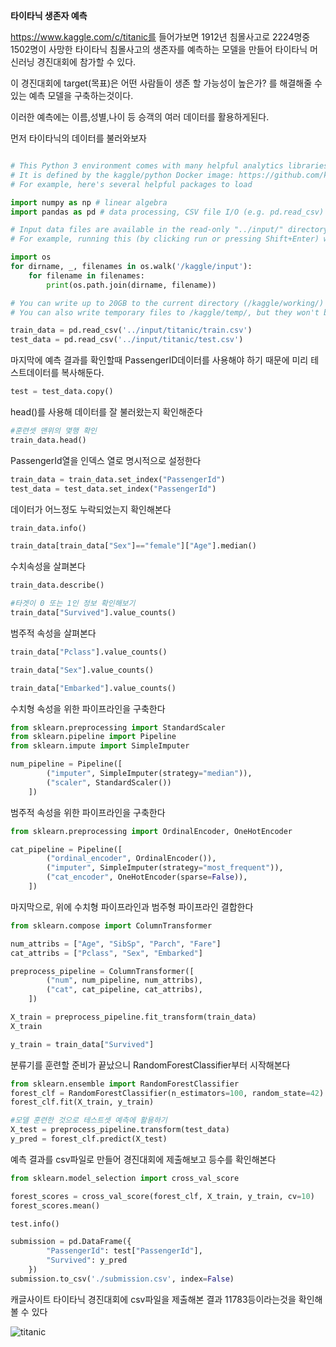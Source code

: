 **타이타닉 생존자 예측**

https://www.kaggle.com/c/titanic를 들어가보면 1912년 침몰사고로 2224명중 1502명이 사망한 타이타닉 침몰사고의 생존자를 예측하는 모델을 만들어 타이타닉 머신러닝 경진대회에 참가할 수 있다.

이 경진대회에 target(목표)은 어떤 사람들이 생존 할 가능성이 높은가? 를 해결해줄 수 있는 예측 모델을 구축하는것이다.

이러한 예측에는 이름,성별,나이 등 승객의 여러 데이터를 활용하게된다.

먼저 타이타닉의 데이터를 불러와보자

```python

# This Python 3 environment comes with many helpful analytics libraries installed
# It is defined by the kaggle/python Docker image: https://github.com/kaggle/docker-python
# For example, here's several helpful packages to load

import numpy as np # linear algebra
import pandas as pd # data processing, CSV file I/O (e.g. pd.read_csv)

# Input data files are available in the read-only "../input/" directory
# For example, running this (by clicking run or pressing Shift+Enter) will list all files under the input directory

import os
for dirname, _, filenames in os.walk('/kaggle/input'):
    for filename in filenames:
        print(os.path.join(dirname, filename))

# You can write up to 20GB to the current directory (/kaggle/working/) that gets preserved as output when you create a version using "Save & Run All" 
# You can also write temporary files to /kaggle/temp/, but they won't be saved outside of the current session
```


```python
train_data = pd.read_csv('../input/titanic/train.csv')
test_data = pd.read_csv('../input/titanic/test.csv')
```

마지막에 예측 결과를 확인할때 PassengerID데이터를 사용해야 하기 때문에 미리 테스트데이터를 복사해둔다.


```python
test = test_data.copy()
```

head()를 사용해 데이터를 잘 불러왔는지 확인해준다


```python
#훈련셋 맨위의 몇행 확인
train_data.head()
```

PassengerId열을 인덱스 열로 명시적으로 설정한다


```python
train_data = train_data.set_index("PassengerId")
test_data = test_data.set_index("PassengerId")
```

데이터가 어느정도 누락되었는지 확인해본다


```python
train_data.info()
```


```python
train_data[train_data["Sex"]=="female"]["Age"].median()
```

수치속성을 살펴본다


```python
train_data.describe()
```


```python
#타겟이 0 또는 1인 정보 확인해보기
train_data["Survived"].value_counts()
```

범주적 속성을 살펴본다


```python
train_data["Pclass"].value_counts()
```


```python
train_data["Sex"].value_counts()
```


```python
train_data["Embarked"].value_counts()
```

수치형 속성을 위한 파이프라인을 구축한다


```python
from sklearn.preprocessing import StandardScaler
from sklearn.pipeline import Pipeline
from sklearn.impute import SimpleImputer

num_pipeline = Pipeline([
        ("imputer", SimpleImputer(strategy="median")),
        ("scaler", StandardScaler())
    ])
```

범주적 속성을 위한 파이프라인을 구축한다


```python
from sklearn.preprocessing import OrdinalEncoder, OneHotEncoder
```


```python
cat_pipeline = Pipeline([
        ("ordinal_encoder", OrdinalEncoder()),    
        ("imputer", SimpleImputer(strategy="most_frequent")),
        ("cat_encoder", OneHotEncoder(sparse=False)),
    ])
```

마지막으로, 위에 수치형 파이프라인과 범주형 파이프라인 결합한다


```python
from sklearn.compose import ColumnTransformer

num_attribs = ["Age", "SibSp", "Parch", "Fare"]
cat_attribs = ["Pclass", "Sex", "Embarked"]

preprocess_pipeline = ColumnTransformer([
        ("num", num_pipeline, num_attribs),
        ("cat", cat_pipeline, cat_attribs),
    ])
```


```python
X_train = preprocess_pipeline.fit_transform(train_data)
X_train
```


```python
y_train = train_data["Survived"]

```

분류기를 훈련할 준비가 끝났으니 RandomForestClassifier부터 시작해본다


```python
from sklearn.ensemble import RandomForestClassifier
forest_clf = RandomForestClassifier(n_estimators=100, random_state=42)
forest_clf.fit(X_train, y_train)
```


```python
#모델 훈련한 것으로 테스트셋 예측에 활용하기
X_test = preprocess_pipeline.transform(test_data)
y_pred = forest_clf.predict(X_test)

```

예측 결과를 csv파일로 만들어 경진대회에 제출해보고 등수를 확인해본다


```python
from sklearn.model_selection import cross_val_score

forest_scores = cross_val_score(forest_clf, X_train, y_train, cv=10)
forest_scores.mean()
```


```python
test.info()
```


```python
submission = pd.DataFrame({
        "PassengerId": test["PassengerId"],
        "Survived": y_pred
    })
submission.to_csv('./submission.csv', index=False)
```

캐글사이트 타이타닉 경진대회에 csv파일을 제출해본 결과 11783등이라는것을 확인해볼 수 있다

![titanic](C:\Users\SSS\Documents\GitHub\sunseongso.github.io\images\2022-04-16-titanic\titanic.jpg)
